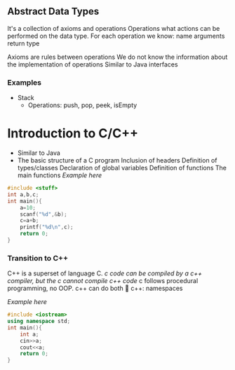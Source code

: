## Abstract Data Types
It's a collection of axioms and operations
Operations
	what actions can be performed on the data type. For each operation we know:
		name
		arguments
		return type

Axioms are rules between operations
We do not know the information about the implementation of operations
Similar to Java interfaces

### Examples
* Stack
	* Operations: push, pop, peek, isEmpty


# Introduction to C/C++
* Similar to Java
* The basic structure of a C program
	Inclusion of headers
	Definition of types/classes
	Declaration of global variables
	Definition of functions
	The main functions
*Example here*
```c
#include <stuff>
int a,b,c;
int main(){
	a=10;
	scanf("%d",&b);
	c=a+b;
	printf("%d\n",c);
	return 0;
}
```

### Transition to C++
C++ is a superset of language C.
*c code can be compiled by a c++ compiler, but the c cannot compile c++ code*
c follows procedural programming, no OOP.
c++ can do both 💪
c++: namespaces

*Example here*
```c++
#include <iostream>
using namespace std;
int main(){
	int a;
	cin>>a;
	cout<<a;
	return 0;
}
```
